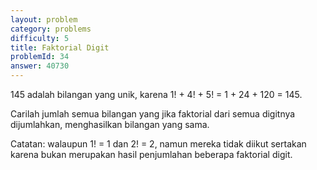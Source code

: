 ```yaml
---
layout: problem
category: problems
difficulty: 5
title: Faktorial Digit
problemId: 34
answer: 40730
---
```

145 adalah bilangan yang unik, karena 1! + 4! + 5! = 1 + 24 + 120 = 145.

Carilah jumlah semua bilangan yang jika faktorial dari semua digitnya dijumlahkan, menghasilkan bilangan yang sama.

Catatan: walaupun 1! = 1 dan 2! = 2, namun mereka tidak diikut sertakan karena bukan merupakan hasil penjumlahan beberapa faktorial digit.
